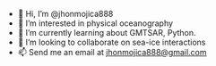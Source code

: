 - 👋 Hi, I’m @jhonmojica888
- 👀 I’m interested in physical oceanography
- 🌱 I’m currently learning about GMTSAR, Python.
- 💞️ I’m looking to collaborate on sea-ice interactions
- 📫 Send me an email at jhonmojica888@gmail.com

<!---
jhonmojica888/jhonmojica888 is a ✨ special ✨ repository because its `README.md` (this file) appears on your GitHub profile.
You can click the Preview link to take a look at your changes.
--->
